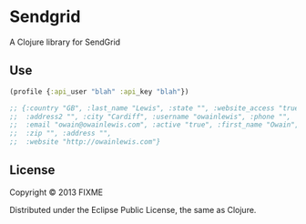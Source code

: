 # Sendgrid

A Clojure library for SendGrid

## Use

```clojure
(profile {:api_user "blah" :api_key "blah"})

;; {:country "GB", :last_name "Lewis", :state "", :website_access "true",
;;  :address2 "", :city "Cardiff", :username "owainlewis", :phone "",
;;  :email "owain@owainlewis.com", :active "true", :first_name "Owain",
;;  :zip "", :address "",
;;  :website "http://owainlewis.com"}
```
## License

Copyright © 2013 FIXME

Distributed under the Eclipse Public License, the same as Clojure.
